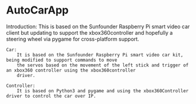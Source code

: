 # AutoCarApp
Introduction:
	This is based on the Sunfounder Raspberry Pi smart video car client but updating to support the xbox360controller and hopefully a steering wheel via pygame for cross-platform support. 

	Car:
		It is based on the Sunfounder Raspberry Pi smart video car kit, being modified to support commands to move
		the servos based on the movement of the left stick and trigger of an xbox360 controller using the xbox360controller
		driver.

	Controller:
		It is based on Python3 and pygame and using the xbox360Controller driver to control the car over IP.
